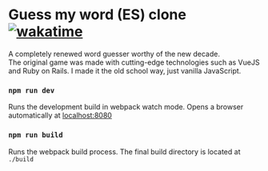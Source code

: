 # Guess my word (ES) clone [![wakatime](https://wakatime.com/badge/user/b9d25ba3-da9c-44da-9a0b-bd8bb81c6074/project/8c499ee0-24d6-42cc-8a43-093b43c71a87.svg)](https://wakatime.com/badge/user/b9d25ba3-da9c-44da-9a0b-bd8bb81c6074/project/8c499ee0-24d6-42cc-8a43-093b43c71a87)

A completely renewed word guesser worthy of the new decade.
\
The original game was made with cutting-edge technologies such as VueJS and Ruby on Rails.
I made it the old school way, just vanilla JavaScript.

### `npm run dev`
Runs the development build in webpack watch mode.
Opens a browser automatically at [localhost:8080](http://localhost:8080)

### `npm run build`
Runs the webpack build process. The final build directory is located at `./build`


